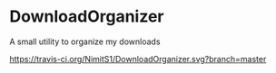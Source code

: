# DownloadOrganizer
A small utility to organize my downloads

https://travis-ci.org/NimitS1/DownloadOrganizer.svg?branch=master
